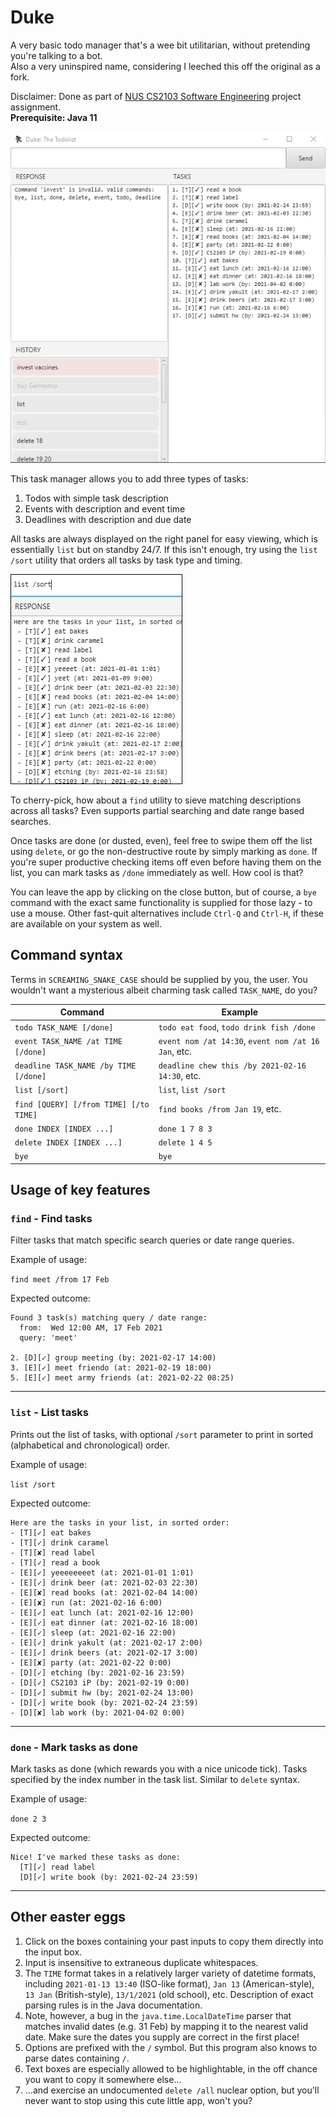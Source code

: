 # Duke

A very basic todo manager that's a wee bit utilitarian, without pretending you're talking to a bot.  
Also a very uninspired name, considering I leeched this off the original as a fork.

Disclaimer: Done as part of [NUS CS2103 Software Engineering](https://nus-cs2103-ay2021s2.github.io/website/admin/index.html)
project assignment.  
**Prerequisite: Java 11**

![](docs/images/sampleRun.gif)

This task manager allows you to add three types of tasks:

1. Todos with simple task description
1. Events with description and event time
1. Deadlines with description and due date

All tasks are always displayed on the right panel for easy viewing, which is
essentially `list` but on standby 24/7.
If this isn't enough, try using the `list /sort` utility that orders all tasks
by task type and timing.

![](docs/images/feature_listsort.png)

To cherry-pick, how about a `find` utility to sieve matching descriptions across
all tasks? Even supports partial searching and date range based searches.

Once tasks are done (or dusted, even), feel free to swipe them off the list using `delete`,
or go the non-destructive route by simply marking as `done`. If you're super productive checking
items off even before having them on the list, you can mark tasks as `/done` immediately
as well. How cool is that?

You can leave the app by clicking on the close button, but of course, a `bye` command
with the exact same functionality is supplied for those lazy - to use a mouse. Other fast-quit
alternatives include `Ctrl-Q` and `Ctrl-H`, if these are available on your system as well.

## Command syntax

Terms in `SCREAMING_SNAKE_CASE` should be supplied by you, the user.
You wouldn't want a mysterious albeit charming task called `TASK_NAME`, do you?

| Command | Example |
|---|---|
| `todo TASK_NAME [/done]` | `todo eat food`, `todo drink fish /done` |
| `event TASK_NAME /at TIME [/done]` | `event nom /at 14:30`, `event nom /at 16 Jan`, etc. |
| `deadline TASK_NAME /by TIME [/done]` | `deadline chew this /by 2021-02-16 14:30`, etc. |
| `list [/sort]` | `list`, `list /sort` |
| `find [QUERY] [/from TIME] [/to TIME]` | `find books /from Jan 19`, etc. |
| `done INDEX [INDEX ...]` | `done 1 7 8 3` |
| `delete INDEX [INDEX ...]` | `delete 1 4 5` |
| `bye` | `bye` |

## Usage of key features

### `find` - Find tasks

Filter tasks that match specific search queries or date range queries.

Example of usage:

`find meet /from 17 Feb`

Expected outcome:

    Found 3 task(s) matching query / date range:
      from:  Wed 12:00 AM, 17 Feb 2021
      query: 'meet'
    
    2. [D][✓] group meeting (by: 2021-02-17 14:00)
    3. [E][✓] meet friendo (at: 2021-02-19 18:00)
    5. [E][✓] meet army friends (at: 2021-02-22 08:25)

------

### `list` - List tasks

Prints out the list of tasks, with optional `/sort` parameter to print in sorted
(alphabetical and chronological) order.

Example of usage:

`list /sort`

Expected outcome:

    Here are the tasks in your list, in sorted order:
    - [T][✓] eat bakes
    - [T][✓] drink caramel
    - [T][✘] read label
    - [T][✓] read a book
    - [E][✓] yeeeeeeeet (at: 2021-01-01 1:01)
    - [E][✓] drink beer (at: 2021-02-03 22:30)
    - [E][✘] read books (at: 2021-02-04 14:00)
    - [E][✘] run (at: 2021-02-16 6:00)
    - [E][✓] eat lunch (at: 2021-02-16 12:00)
    - [E][✓] eat dinner (at: 2021-02-16 18:00)
    - [E][✓] sleep (at: 2021-02-16 22:00)
    - [E][✓] drink yakult (at: 2021-02-17 2:00)
    - [E][✓] drink beers (at: 2021-02-17 3:00)
    - [E][✘] party (at: 2021-02-22 0:00)
    - [D][✓] etching (by: 2021-02-16 23:59)
    - [D][✓] CS2103 iP (by: 2021-02-19 0:00)
    - [D][✓] submit hw (by: 2021-02-24 13:00)
    - [D][✓] write book (by: 2021-02-24 23:59)
    - [D][✘] lab work (by: 2021-04-02 0:00)

------

### `done` - Mark tasks as done

Mark tasks as done (which rewards you with a nice unicode tick).
Tasks specified by the index number in the task list.
Similar to `delete` syntax.

Example of usage:

`done 2 3`

Expected outcome:

    Nice! I've marked these tasks as done:
      [T][✓] read label
      [D][✓] write book (by: 2021-02-24 23:59)

------

## Other easter eggs

1. Click on the boxes containing your past inputs to copy them directly
   into the input box.
1. Input is insensitive to extraneous duplicate whitespaces.
1. The `TIME` format takes in a relatively larger variety of datetime formats,
   including `2021-01-13 13:40` (ISO-like format), `Jan 13` (American-style),
   `13 Jan` (British-style), `13/1/2021` (old school), etc.
   Description of exact parsing rules is in the Java documentation.
1. Note, however, a bug in the `java.time.LocalDateTime` parser that matches invalid dates (e.g.
   31 Feb) by mapping it to the nearest valid date. Make sure the dates you supply are correct in the first place!
1. Options are prefixed with the `/` symbol. But this program also knows to parse dates containing `/`.
1. Text boxes are especially allowed to be highlightable, in the off chance you want to copy it somewhere else...
1. ...and exercise an undocumented `delete /all` nuclear option, but you'll never want to stop using
   this cute little app, won't you?

